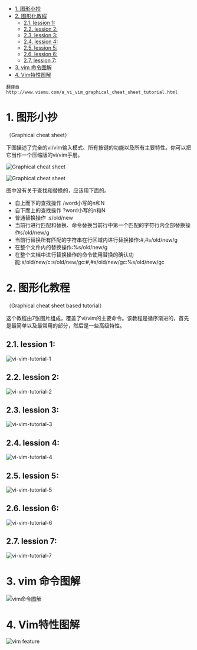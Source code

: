 
<!-- @import "[TOC]" {cmd="toc" depthFrom=1 depthTo=6 orderedList=false} -->

<!-- code_chunk_output -->

- [1. 图形小抄](#1-图形小抄)
- [2. 图形化教程](#2-图形化教程)
  - [2.1. lession 1:](#21-lession-1)
  - [2.2. lession 2:](#22-lession-2)
  - [2.3. lession 3:](#23-lession-3)
  - [2.4. lession 4:](#24-lession-4)
  - [2.5. lession 5:](#25-lession-5)
  - [2.6. lession 6:](#26-lession-6)
  - [2.7. lession 7:](#27-lession-7)
- [3. vim 命令图解](#3-vim-命令图解)
- [4. Vim特性图解](#4-vim特性图解)

<!-- /code_chunk_output -->

```
翻译自
http://www.viemu.com/a_vi_vim_graphical_cheat_sheet_tutorial.html
```

# 1. 图形小抄

（Graphical cheat sheet）

下图描述了完全的vi/vim输入模式、所有按键的功能以及所有主要特性。你可以把它当作一个压缩版的vi/vim手册。

![Graphical cheat sheet](images/vi-vim-cheat-sheet.gif)

![Graphical cheat sheet](images/vim-cheat-sheet-cn.png)

图中没有关于查找和替换的，应该用下面的。


- 自上而下的查找操作  /word小写的n和N
- 自下而上的查找操作  ?word小写的n和N
- 普通替换操作    :s/old/new
- 当前行进行匹配和替换、命令替换当前行中第一个匹配的字符行内全部替换操作s/old/new/g
- 当前行替换所有匹配的字符串在行区域内进行替换操作:#,#s/old/new/g
- 在整个文件内的替换操作:%s/old/new/g
- 在整个文档中进行替换操作的命令使用替换的确认功能:s/old/new/c:s/old/new/gc:#,#s/old/new/gc:%s/old/new/gc


# 2. 图形化教程

（Graphical cheat sheet based tutorial）

这个教程由7张图片组成，覆盖了vi/vim的主要命令。该教程是循序渐进的，首先是最简单以及最常用的部分，然后是一些高级特性。

## 2.1. lession 1:

![vi-vim-tutorial-1](images/vi-vim-tutorial-1.gif)

## 2.2. lession 2:

![vi-vim-tutorial-2](images/vi-vim-tutorial-2.gif)

## 2.3. lession 3:

![vi-vim-tutorial-3](images/vi-vim-tutorial-3.gif)

## 2.4. lession 4:

![vi-vim-tutorial-4](images/vi-vim-tutorial-4.gif)

## 2.5. lession 5:

![vi-vim-tutorial-5](images/vi-vim-tutorial-5.gif)

## 2.6. lession 6:

![vi-vim-tutorial-6](images/vi-vim-tutorial-6.gif)

## 2.7. lession 7:

![vi-vim-tutorial-7](images/vi-vim-tutorial-7.gif)

# 3. vim 命令图解

![vim命令图解](images/Vim_Commands.png)

# 4. Vim特性图解

![vim feature](images/vim-study.png)